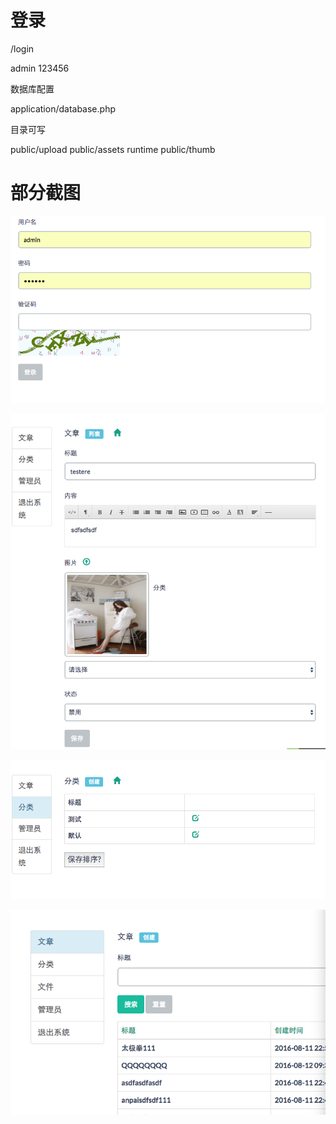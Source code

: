 登录
=====

/login

admin
123456

数据库配置

application/database.php

目录可写

public/upload
public/assets
runtime
public/thumb

部分截图
=====

![Alt text](/doc/img/login.png)

![Alt text](/doc/img/post.png)

![Alt text](/doc/img/type.png)

![Alt text](/doc/img/11.png)
 
